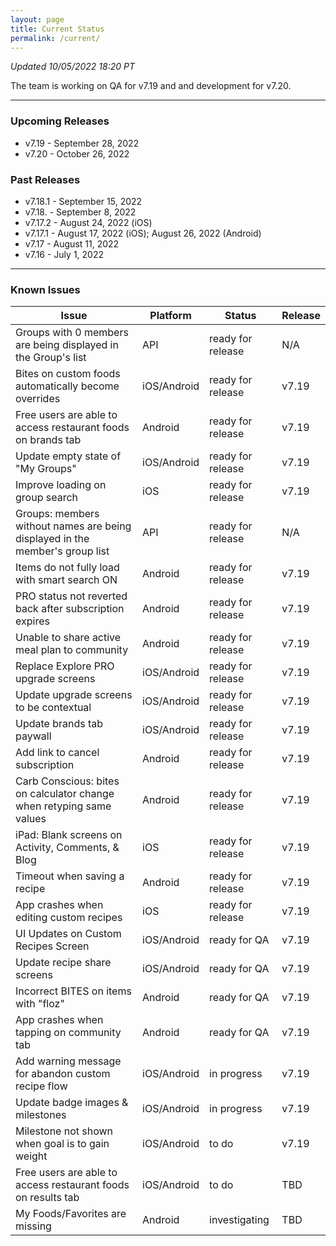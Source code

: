 ```yaml
---
layout: page
title: Current Status
permalink: /current/
---
```


_Updated 10/05/2022 18:20 PT_

The team is working on QA for v7.19 and and development for v7.20.

***

### Upcoming Releases
- v7.19   - September 28, 2022
- v7.20   - October 26, 2022
 
### Past Releases
- v7.18.1 - September 15, 2022
- v7.18.  - September 8, 2022
- v7.17.2 - August 24, 2022 (iOS)
- v7.17.1 - August 17, 2022 (iOS); August 26, 2022 (Android)
- v7.17   - August 11, 2022
- v7.16   - July 1, 2022

***

### Known Issues

|Issue                          |Platform   | Status    | Release           |
| ---                           | ---       | ---       | ---               |
|Groups with 0 members are being displayed in the Group's list |API |ready for release| N/A|
|Bites on custom foods automatically become overrides|iOS/Android |ready for release| v7.19|
|Free users are able to access restaurant foods on brands tab|Android |ready for release| v7.19|
|Update empty state of "My Groups"|iOS/Android |ready for release| v7.19|
|Improve loading on group search |iOS |ready for release| v7.19|
|Groups: members without names are being displayed in the member's group list|API|ready for release| N/A|
|Items do not fully load with smart search ON |Android |ready for release| v7.19|
|PRO status not reverted back after subscription expires |Android |ready for release| v7.19|
|Unable to share active meal plan to community |Android |ready for release| v7.19|
|Replace Explore PRO upgrade screens |iOS/Android |ready for release| v7.19|
|Update upgrade screens to be contextual |iOS/Android |ready for release| v7.19|
|Update brands tab paywall |iOS/Android |ready for release| v7.19|
|Add link to cancel subscription |Android |ready for release| v7.19|
|Carb Conscious: bites on calculator change when retyping same values |Android |ready for release| v7.19|
|iPad: Blank screens on Activity, Comments, & Blog |iOS |ready for release| v7.19|
|Timeout when saving a recipe |Android |ready for release| v7.19|
|App crashes when editing custom recipes |iOS |ready for release| v7.19|
|UI Updates on Custom Recipes Screen |iOS/Android |ready for QA| v7.19|
|Update recipe share screens |iOS/Android |ready for QA| v7.19|
|Incorrect BITES on items with "floz" |Android |ready for QA| v7.19|
|App crashes when tapping on community tab |Android |ready for QA| v7.19|
|Add warning message for abandon custom recipe flow |iOS/Android |in progress| v7.19|
|Update badge images & milestones |iOS/Android |in progress| v7.19|
|Milestone not shown when goal is to gain weight|iOS/Android |to do| v7.19|
|Free users are able to access restaurant foods on results tab|iOS/Android |to do| TBD|
|My Foods/Favorites are missing |Android |investigating| TBD|
